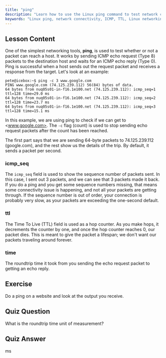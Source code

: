 ```yaml
---
title: "ping"
description: "Learn how to use the Linux ping command to test network connectivity and troubleshoot issues. Understand ICMP, TTL, and roundtrip time for effective network diagnostics."
keywords: "Linux ping, network connectivity, ICMP, TTL, Linux networking, beginner Linux, Linux tutorial, ping command"
---
```


## Lesson Content

One of the simplest networking tools, **ping**, is used to test whether or not a packet can reach a host. It works by sending ICMP echo request (Type 8) packets to the destination host and waits for an ICMP echo reply (Type 0). Ping is successful when a host sends out the request packet and receives a response from the target. Let's look at an example:

```plaintext
pete@icebox:~$ ping -c 3 www.google.com
PING www.google.com (74.125.239.112) 56(84) bytes of data.
64 bytes from nuq05s01-in-f16.1e100.net (74.125.239.112): icmp_seq=1 ttl=128 time=29.0 ms
64 bytes from nuq05s01-in-f16.1e100.net (74.125.239.112): icmp_seq=2 ttl=128 time=23.7 ms
64 bytes from nuq05s01-in-f16.1e100.net (74.125.239.112): icmp_seq=3 ttl=128 time=15.1 ms
```

In this example, we are using ping to check if we can get to <www.google.com>. The `-c` flag (count) is used to stop sending echo request packets after the count has been reached.

The first part says that we are sending 64-byte packets to 74.125.239.112 (google.com), and the rest show us the details of the trip. By default, it sends a packet per second.

### icmp_seq

The `icmp_seq` field is used to show the sequence number of packets sent. In this case, I sent out 3 packets, and we can see that 3 packets made it back. If you do a ping and you get some sequence numbers missing, that means some connectivity issue is happening, and not all your packets are getting through. If the sequence number is out of order, your connection is probably very slow, as your packets are exceeding the one-second default.

### ttl

The Time To Live (TTL) field is used as a hop counter. As you make hops, it decrements the counter by one, and once the hop counter reaches 0, our packet dies. This is meant to give the packet a lifespan; we don't want our packets traveling around forever.

### time

The roundtrip time it took from you sending the echo request packet to getting an echo reply.

## Exercise

Do a ping on a website and look at the output you receive.

## Quiz Question

What is the roundtrip time unit of measurement?

## Quiz Answer

ms
